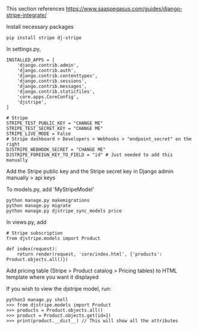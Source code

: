 This section references https://www.saaspegasus.com/guides/django-stripe-integrate/


Install necessary packages
```
pip install stripe dj-stripe
```

In settings.py,
```
INSTALLED_APPS = [
    'django.contrib.admin',
    'django.contrib.auth',
    'django.contrib.contenttypes',
    'django.contrib.sessions',
    'django.contrib.messages',
    'django.contrib.staticfiles',
    'core.apps.CoreConfig',
    'djstripe',
]

# Stripe
STRIPE_TEST_PUBLIC_KEY = "CHANGE ME"
STRIPE_TEST_SECRET_KEY = "CHANGE ME"
STRIPE_LIVE_MODE = False
# Stripe dashboard > Developers > Webhooks > "endpoint_secret" on the right
DJSTRIPE_WEBHOOK_SECRET = "CHANGE ME"
DJSTRIPE_FOREIGN_KEY_TO_FIELD = "id" # Just needed to add this manually
```

Add the Stripe public key and the Stripe secret key in Django admin manually > api keys

To models.py, add 'MyStripeModel' 
```
python manage.py makemigrations
python manage.py migrate
python manage.py djstripe_sync_models price
```

In views.py, add
```
# Stripe subscription
from djstripe.models import Product

def index(request):
    return render(request, 'core/index.html', {'products': Product.objects.all()})
```

Add pricing table (Stripe > Product catalog > Pricing tables) to HTML template where you want it displayed

If you wish to view the djstripe model, run:
```
python3 manage.py shell
>>> from djstripe.models import Product
>>> products = Product.objects.all()
>>> product = Product.objects.get(id=1)
>>> print(product.__dict__) // This will show all the attributes
```












